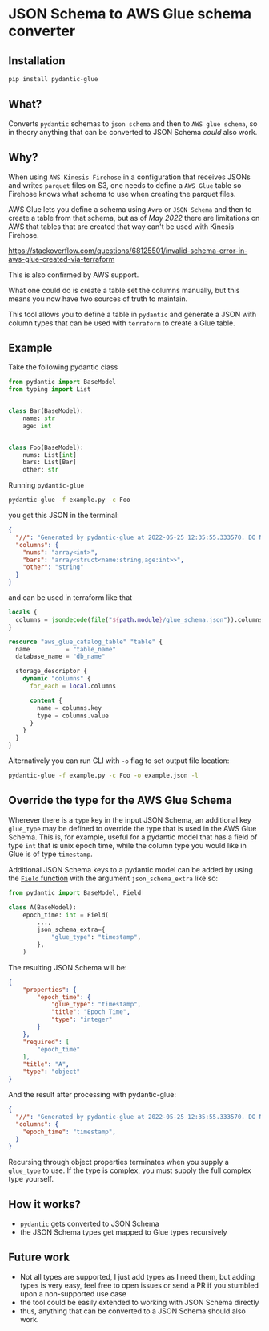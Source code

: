 # JSON Schema to AWS Glue schema converter

## Installation

```bash
pip install pydantic-glue
```

## What?

Converts `pydantic` schemas to `json schema` and then to `AWS glue schema`,
so in theory anything that can be converted to JSON Schema *could* also work.

## Why?

When using `AWS Kinesis Firehose` in a configuration that receives JSONs and writes `parquet` files on S3,
one needs to define a `AWS Glue` table so Firehose knows what schema to use when creating the parquet files.

AWS Glue lets you define a schema using `Avro` or `JSON Schema` and then to create a table from that schema,
but as of *May 2022*
there are limitations on AWS that tables that are created that way can't be used with Kinesis Firehose.

<https://stackoverflow.com/questions/68125501/invalid-schema-error-in-aws-glue-created-via-terraform>

This is also confirmed by AWS support.

What one could do is create a table set the columns manually,
but this means you now have two sources of truth to maintain.

This tool allows you to define a table in `pydantic`
and generate a JSON with column types that can be used with `terraform` to create a Glue table.

## Example

Take the following pydantic class

```python title="example.py"
from pydantic import BaseModel
from typing import List


class Bar(BaseModel):
    name: str
    age: int


class Foo(BaseModel):
    nums: List[int]
    bars: List[Bar]
    other: str

```

Running `pydantic-glue`

```bash
pydantic-glue -f example.py -c Foo
```

you get this JSON in the terminal:

```json
{
  "//": "Generated by pydantic-glue at 2022-05-25 12:35:55.333570. DO NOT EDIT",
  "columns": {
    "nums": "array<int>",
    "bars": "array<struct<name:string,age:int>>",
    "other": "string"
  }
}
```

and can be used in terraform like that

```terraform
locals {
  columns = jsondecode(file("${path.module}/glue_schema.json")).columns
}

resource "aws_glue_catalog_table" "table" {
  name          = "table_name"
  database_name = "db_name"

  storage_descriptor {
    dynamic "columns" {
      for_each = local.columns

      content {
        name = columns.key
        type = columns.value
      }
    }
  }
}
```

Alternatively you can run CLI with `-o` flag to set output file location:

```bash
pydantic-glue -f example.py -c Foo -o example.json -l
```

## Override the type for the AWS Glue Schema

Wherever there is a `type` key in the input JSON Schema, an additional key `glue_type` may be
defined to override the type that is used in the AWS Glue Schema. This is, for example, useful for
a pydantic model that has a field of type `int` that is unix epoch time, while the column type you
would like in Glue is of type `timestamp`.

Additional JSON Schema keys to a pydantic model can be added by using the
[`Field` function](https://docs.pydantic.dev/latest/api/fields/#pydantic.fields.Field)
with the argument `json_schema_extra` like so:

```python
from pydantic import BaseModel, Field

class A(BaseModel):
    epoch_time: int = Field(
        ...,
        json_schema_extra={
            "glue_type": "timestamp",
        },
    )
```

The resulting JSON Schema will be:

```json
{
    "properties": {
        "epoch_time": {
            "glue_type": "timestamp",
            "title": "Epoch Time",
            "type": "integer"
        }
    },
    "required": [
        "epoch_time"
    ],
    "title": "A",
    "type": "object"
}
```

And the result after processing with pydantic-glue:

```json
{
  "//": "Generated by pydantic-glue at 2022-05-25 12:35:55.333570. DO NOT EDIT",
  "columns": {
    "epoch_time": "timestamp",
  }
}
```

Recursing through object properties terminates when you supply a `glue_type` to use. If the type is
complex, you must supply the full complex type yourself.

## How it works?

* `pydantic` gets converted to JSON Schema
* the JSON Schema types get mapped to Glue types recursively

## Future work

* Not all types are supported, I just add types as I need them, but adding types is very easy,
  feel free to open issues or send a PR if you stumbled upon a non-supported use case
* the tool could be easily extended to working with JSON Schema directly
* thus, anything that can be converted to a JSON Schema should also work.
